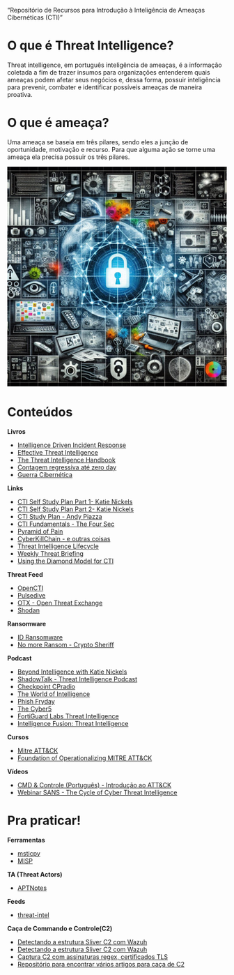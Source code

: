
“Repositório de Recursos para Introdução à Inteligência de Ameaças Cibernéticas (CTI)”

# O que é Threat Intelligence?  
Threat intelligence, em português inteligência de ameaças, é a informação coletada a fim de trazer insumos para organizações entenderem quais ameaças podem afetar seus negócios e, dessa forma, possuir inteligência para prevenir, combater e identificar possíveis ameaças de maneira proativa.

# O que é ameaça? 
Uma ameaça se baseia em três pilares, sendo eles a junção de oportunidade, motivação e recurso. Para que alguma ação se torne uma ameaça ela precisa possuir os três pilares.

 <img src="threat intelligence.jfif">

# Conteúdos

**Livros**
* [Intelligence Driven Incident Response](https://amzn.to/3OhRx7m)  
* [Effective Threat Intelligence](https://amzn.to/3B4KBb3)  
* [The Threat Intelligence Handbook](https://amzn.to/3PD1RrL)  
* [Contagem regressiva até zero day](https://amzn.to/3oa5R7B)   
* [Guerra Cibernética](https://amzn.to/3aMnvev) 

**Links**
* [CTI Self Study Plan Part 1- Katie Nickels](https://medium.com/katies-five-cents/a-cyber-threat-intelligence-self-study-plan-part-1-968b5a8daf9a) 
* [CTI Self Study Plan Part 2- Katie Nickels](https://medium.com/katies-five-cents/a-cyber-threat-intelligence-self-study-plan-part-2-d04b7a529d36) 
* [CTI Study Plan - Andy Piazza](https://klrgrz.medium.com/cyber-threat-intelligence-study-plan-c60484d319cb)   
* [CTI Fundamentals - The Four Sec](https://medium.com/@thefoursec/threat-intelligence-the-fundamentals-fc582bba7b7)   
* [Pyramid of Pain](https://www.sans.org/tools/the-pyramid-of-pain/)   
* [CyberKillChain - e outras coisas](https://www.sans.org/blog/cyber-kill-chain-mitre-attack-purple-team/)   
* [Threat Intelligence Lifecycle](https://flashpoint.io/blog/threat-intelligence-lifecycle/)
* [Weekly Threat Briefing](https://cyware.com/weekly-threat-briefing)
* [Using the Diamond Model for CTI](https://warnerchad.medium.com/diamond-model-for-cti-5aba5ba5585) 

**Threat Feed**
* [OpenCTI](https://www.opencti.net.br)
* [Pulsedive](https://pulsedive.com/)
* [OTX - Open Threat Exchange](https://otx.alienvault.com/)
* [Shodan](https://www.shodan.io/)

**Ransomware**
* [ID Ransomware](https://id-ransomware.malwarehunterteam.com)
* [No more Ransom - Crypto Sheriff](https://www.nomoreransom.org/crypto-sheriff.php)

**Podcast**
* [Beyond Intelligence with Katie Nickels](https://hackervalley.com/hacker-valley-blue/beyond-intelligence-with-katie-nickels/)
* [ShadowTalk - Threat Intelligence Podcast](https://resources.digitalshadows.com/threat-intelligence-podcast-shadowtalk)
* [Checkpoint CPradio](https://cpradio.castos.com/)
* [The World of Intelligence](https://podcast.janes.com/public/68/The-World-of-Intelligence-50487d09)
* [Phish Fryday](https://podcastaddict.com/podcast/phish-fryday/3712893)
* [The Cyber5](https://www.nisos.com/podcasts/cyber5/)
* [FortiGuard Labs Threat Intelligence](https://soundcloud.com/fortiguardlabs)
* [Intelligence Fusion: Threat Intelligence](https://podcasts.apple.com/us/podcast/intelligence-fusion-threat-intelligence-podcasts/id1508134280)

**Cursos**
* [Mitre ATT&CK](https://attack.mitre.org/resources/training/cti/)   
* [Foundation of Operationalizing MITRE ATT&CK](https://academy.attackiq.com/courses/foundations-of-operationalizing-mitre-attck) 

**Vídeos**
* [CMD & Controle (Português) - Introdução ao ATT&CK](https://youtube.com/playlist?list=PL0ErodOOTrZVpq2s4BzsKZUBjslbd9ZnC)  
* [Webinar SANS - The Cycle of Cyber Threat Intelligence](https://www.youtube.com/watch?v=J7e74QLVxCk)  

# Pra praticar!

**Ferramentas**
* [msticpy](https://github.com/microsoft/msticpy)
* [MISP](https://github.com/MISP/MISP)

**TA (Threat Actors)**
* [APTNotes](https://github.com/kbandla/APTnotes)

**Feeds**
* [threat-intel](https://threat-intel.xyz/)

**Caça de Commando e Controle(C2)**

* [Detectando a estrutura Sliver C2 com Wazuh](https://wazuh.com/blog/detecting-sliver-c2-framework-with-wazuh/)
* [Detectando a estrutura Sliver C2 com Wazuh](https://wazuh.com/blog/detecting-sliver-c2-framework-with-wazuh/)
* [Captura C2 com assinaturas regex, certificados TLS](https://twitter.com/embee_research/status/1729031520072212521)
* [Repositório para encontrar vários artigos para caça de C2](https://github.com/himori123/Awesome-hunting-C2s)
